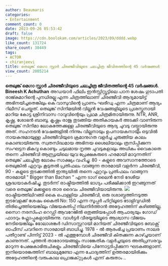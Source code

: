 ```yaml
---
author: Beaumaris
categories:
- Entertainment
comment_count: 0
date: 2023-09-26 05:53:42
draft: false
image: https://cdn.boolokam.com/articles/2023/09/dddd.webp
like_count: 131724
share_count: 38449
tags:
- ACTOR
- chiranjeevi
title: തെലുങ്ക് മെഗാ സ്റ്റാർ ചിരഞ്ജീവിയുടെ ചലച്ചിത്ര ജീവിതത്തിന്റെ 45 വർഷങ്ങൾ
view_count: 2005214
---
```


**തെലുങ്ക് മെഗാ സ്റ്റാർ ചിരഞ്ജീവിയുടെ ചലച്ചിത്ര ജീവിതത്തിന്റെ 45 വർഷങ്ങൾ.** **Bineesh K Achuthan** അഡയാർ ഫിലിം ഇൻസ്റ്റിറ്റ്യൂട്ടിലെ പഠന ശേഷം ഗുടാപതി രാജ്കുമാറിന്റെ പുനധിരല്ലു എന്ന ചിത്രത്തിലാണ് ചിരഞ്ജീവി ആദ്യമായിട്ട് അഭിനയിച്ചതെങ്കിലും കെ വാസുവിന്റെ പ്രാണം ഘരീഡു എന്ന ചിത്രമാണ് ആദ്യം റിലീസ് ചെയ്തത്. തെലുങ്ക് സിനിമയിൽ വില്ലൻ വേഷങ്ങളിലൂടെ പ്രശസ്തനായി മാറിയ കോട്ട ശ്രീനിവാസ റാവുവിന്റെയും പ്രഥമ ചിത്രമിതായിരുന്നു. NTR, ANR, കൃഷ്ണ, ശോഭൻ ബാബു, കൃഷ്ണം രാജു തുടങ്ങിയ അതികായകർ അടക്കി വാണിരുന്ന തെലുങ്ക് സിനിമാ ലോകത്തേക്കുള്ള ചിരഞ്ജീവിയുടെ ആദ്യ ചുവടു വയ്പ്പായിരുന്നു അത്. സഹനടൻ വേഷങ്ങളിൽ നിന്നും വില്ലനായും ഉപനായകനായും ഒടുവിൽ നായകനുമായുള്ള ചിരഞ്ജീവിയുടെ ക്രമാനുഗത വളർച്ച ചുരുങ്ങിയ കാലം കൊണ്ടായിരുന്നു. സ്വതസിദ്ധമായ അഭിനയ ശൈലിയാലും ത്രസിപ്പിക്കുന്ന സംഘട്ടന മികവു കൊണ്ടും ചടുലമായ നൃത്ത ചുവടുകളാലും അധികം വൈകാതെ തന്നെ ചിരഞ്ജീവി ആന്ധ്രയിലെ യുവ പ്രേക്ഷകരുടെ ഹരമായി മാറുന്നതിന് തെലുങ്ക് ചലച്ചിത്ര ലോകം സാക്ഷ്യം വഹിച്ചു. 80 - കളുടെ അവസാനത്തോടെ തെലുങ്കിൽ ഏറ്റവും കൂടുതൽ പ്രതിഫലം വാങ്ങുന്ന താരമായി വളർന്ന ചിരഞ്ജീവി, 90 - കളുടെ തുടക്കത്തിൽ ഇന്ത്യയിൽ തന്നെ ഏറ്റവും പ്രതിഫലം വാങ്ങുന്ന താരമായി " Bigger than Bachan " എന്ന ടാഗ് ലൈൻ നേടി ദേശീയ ശ്രദ്ധയാകർഷിച്ചു. തുടർന്ന് രാഷ്ട്രീയത്തിൽ ഭാഗ്യം പരീക്ഷിക്കാൻ ഇറങ്ങുന്നത് വരെ തെലുങ്ക് മക്കളുടെ താര ദൈവം ചിരഞ്ജീവിയായിരുന്നു. ![](https://cdn.boolokam.com/articles/2023/09/dddd.webp)രാഷ്ട്രീയത്തിലിറങ്ങി കൈ പൊള്ളിയ ചിരഞ്ജീവി, ഒരു ദശാബ്ധത്തിനടുത്ത ഇടവേളക്ക് ശേഷം കൈതി No: 150 എന്ന സൂപ്പർ ഹിറ്റിലൂടെ ടോളിവുഡിൽ തിരിച്ചെത്തിയെങ്കിലും വിജയകുതിപ്പ് നിലനിർത്താൻ അദ്ദേഹത്തിന് കഴിഞ്ഞില്ല. സൈറ നരസിംഹ റെഡ്ഡി ആവറേജിൽ ഒതുങ്ങിയപ്പോൾ ആചാര്യയും ഗോഡ് ഫാദറും ഫ്ലോപ്പുകളായിരുന്നു. വാൾട്ടർ വീരയ്യയിലൂടെ ആശ്വാസ വിജയം നേടിയെങ്കിലും ഭോലാശങ്കർ ഡിസാസ്റ്ററായി മാറിയത് ചിരഞ്ജീവിയുടെ ബോക്സ് ഓഫീസ് പവറിനെ സാരമായി ബാധിച്ചു. 1978 - ൽ ആരംഭിച്ച പ്രയാണം നാലര പതീറ്റാണ്ട് പിന്നിട്ട് 2023 - ൽ എത്തുമ്പോൾ ചിരഞ്ജീവി കിതക്കുന്ന കാഴ്ച്ചയാണ് കാണുന്നത്. പുത്തൻ താരോദയങ്ങളും സാങ്കേതിക വളർച്ചയുടെ അതിപ്രസരവും മാറുന്ന പേക്ഷകാഭിരുചികളും ചിരഞ്ജീവിയെ പിന്നോട്ടടിപ്പിക്കുന്ന ഘടകങ്ങളാണ്. ഇനിയൊരങ്കത്തിന് ബാല്യമുണ്ടോ എന്ന ചോദ്യത്തിന് ഉത്തരമായിരിക്കും അദ്ദേഹത്തിന്റെ വരുംകാല പ്രൊജക്‌റ്റുകൾ എന്ന് കരുതാം ..